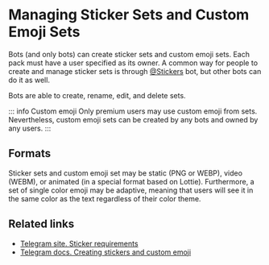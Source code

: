 # Managing Sticker Sets and Custom Emoji Sets

Bots (and only bots) can create sticker sets and custom emoji sets. Each pack must have a user specified as its owner.
A common way for people to create and manage sticker sets is through [@Stickers](https://t.me/stickers) bot,
but other bots can do it as well.

Bots are able to create, rename, edit, and delete sets.

::: info Custom emoji
Only premium users may use custom emoji from sets. Nevertheless, custom emoji sets can be created
by any bots and owned by any users.
:::

## Formats

Sticker sets and custom emoji set may be static (PNG or WEBP), video (WEBM), or animated (in a special format based on
Lottie).
Furthermore, a set of single color emoji may be adaptive, meaning that users will see it in the same color as the text
regardless of their color theme.

## Related links

- [Telegram site. Sticker requirements](https://core.telegram.org/stickers)
- [Telegram docs. Creating stickers and custom emoji](https://core.telegram.org/bots/features#stickers-and-custom-emoji)
